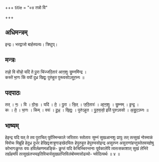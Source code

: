 +++
title = "०४ तन्नो वि"

+++
## अधिमन्त्रम्
इन्द्रः। भरद्वाजो बार्हस्पत्यः। त्रिष्टुप्।

## मन्त्रः
तन्नो॒ वि वो॑चो॒ यदि॑ ते पु॒रा चि॑ज्जरि॒तार॑ आन॒शुः सु॒म्नमि॑न्द्र ।  
कस्ते॑ भा॒गः किं वयो॑ दुध्र खिद्वः॒ पुरु॑हूत पुरूवसोऽसुर॒घ्नः ॥

## पदपाठः
तत् । नः॒ । वि । वो॒चः॒ । यदि॑ । ते॒ । पु॒रा । चि॒त् । ज॒रि॒तारः॑ । आ॒न॒शुः । सु॒म्नम् । इ॒न्द्र॒ ।  
कः । ते॒ । भा॒गः । किम् । वयः॑ । दु॒ध्र॒ । खि॒द्वः॒ । पुरु॑ऽहूत । पु॒रु॒व॒सो॒ इति॑ पुरुऽवसो । अ॒सु॒र॒ऽघ्नः ॥

## भाष्यम्
हेइन्द्र यदि यत् ते तव पुराचित् पूर्वस्मिन्काले जरितारः स्तोतारः सुम्नं सुखआनशुः प्रापुः तत् तत्सुखं नोस्माकं विवोचः विब्रूहि हेदुध्र दुर्धर हेखिद्वःशत्रूणाङ्खेदयितः हेपुरुहूत हेपुरुवसोइन्द्र असुरघ्न असुराणांहन्तुस्तेतवयज्ञेषु कोभागःकॢप्तः वयः हविर्लक्षणमन्नङ्किं- कॢप्तं यदि केचिच्चिरन्तनाः पूर्वकालेपि त्वत्तःसकाशात् सुखं लेभिरे तर्ह्यहमपि तत्सुखंलप्स्यइतिविचार्यसुखप्राप्तिविलंबोममासोढव्यो- भवेदित्यर्थः ॥ ४ ॥
